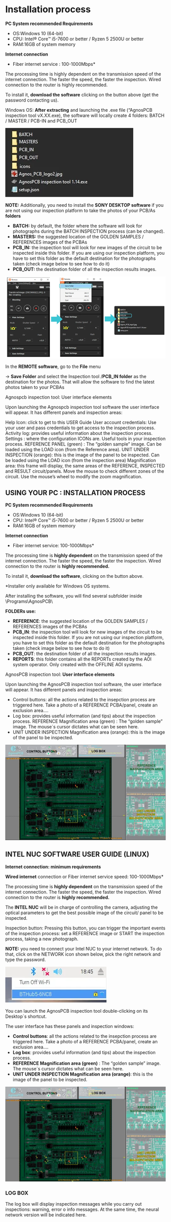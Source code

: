 # Installation process

**PC System recommended Requirements​**

- OS:Windows 10 (64-bit)
- CPU: Intel® Core™ i5-7600 or better / Ryzen 5 2500U or better
- RAM:16GB of system memory

**Internet connection**
- Fiber internet service : 100-1000Mbps*

The processing time is highly dependent on the transmission speed of the internet connection. The faster the speed, the faster the inspection. Wired connection to the router is highly recommended.

To install it, **download the software** clicking on the button above (get the password contacting us).

Windows OS: **After extracting** and launching the .exe file (“AgnosPCB inspection tool vX.XX.exe), the software will locally create 4 folders: BATCH / MASTER / PCB-IN and PCB_OUT

![alt text](assets/software.PNG)

**NOTE:** Additionally, you need to install the **SONY DESKTOP software** if you are not using our inspection platform to take the photos of your PCB/As **folders**

- **BATCH:** by default, the folder where the software will look for photographs during the BATCH INSPECTION process (can be changed).
- **MASTERS:** the suggested location of the GOLDEN SAMPLES / REFERENCES images of the PCBAs
- **PCB_IN:** the inspection tool will look for new images of the circuit to be inspected inside this folder. If you are using our inspection platform, you have to set this folder as the default destination for the photographs taken (check image below to see how to do it)
- **PCB_OUT:** the destination folder of all the inspection results images.

![alt text](assets/software-2.PNG)

In the **REMOTE software**, go to the **File** menu

-> **Save Folder** and select the Inspection tool /**PCB_IN folder** as the destination for the photos. That will allow the software to find the latest photos taken to your PCBAs

Agnospcb inspection tool: User interface elements

Upon launching the Agnospcb inspection tool software the user interface will appear. It has different panels and inspection areas:

​Help Icon: click to get to this USER Guide
User account credentials: Use your user and pass credentials to get access to the inspection process.
Activity log: provides useful information about the inspection process.
Settings : where the configuration ICONs are. Useful tools in your inspection process.
REFERENCE PANEL (green) : The “golden sample” image. Can be loaded using the LOAD icon (from the Reference area).
UNIT UNDER INSPECTION (orange): this is the image of the panel to be inspected. Can be loaded using the LOAD icon (from the inspection area)
Magnification area: this frame will display, the same areas of the REFERENCE, INSPECTED and RESULT circuit/panels. Move the mouse to check different zones of the circuit. Use the mouse’s wheel to modify the zoom magnification.

## USING YOUR PC : INSTALLATION PROCESS

**PC System recommended Requirements**

- OS:Windows 10 (64-bit)
- CPU: Intel® Core™ i5-7600 or better / Ryzen 5 2500U or better
- RAM:16GB of system memory

**Internet connection**

- Fiber internet service: 100-1000Mbps*

The processing time is **highly dependent** on the transmission speed of the internet connection. The faster the speed, the faster the inspection. Wired connection to the router is **highly recommended.**

To install it, **download the software**, clicking on the button above.

*Installer only available for Windows OS systems.

After installing the software, you will find several subfolder inside \Programs\AgnosPCB\


**FOLDERs use:**

- **REFERENCE**: the suggested location of the GOLDEN SAMPLES / REFERENCES images of the PCBAs
- **PCB_IN**: the inspection tool will look for new images of the circuit to be inspected inside this folder. If you are not using our inspection platform, you have to set this folder as the default destination for the photographs taken (check image below to see how to do it)
- **PCB_OUT**: the destination folder of all the inspection results images.
- **REPORTS**: this folder contains all the REPORTs created by the AOI system operator. Only created with the OFFLINE AOI systems.

AgnosPCB inspection tool: **User interface elements**

Upon launching the AgnosPCB inspection tool software, the user interface will appear. It has different panels and inspection areas:

- Control buttons: all the actions related to the insepction process are triggered here. Take a photo of a REFERENCE PCBA/panel, create an exclusion area….
- Log box: provides useful information (and tips) about the inspection process.
REFERENCE Magnification area (green) : The “golden sample” image. The mouse´s cursor dictates what can be seen here.
- UNIT UNDER INSPECTION Magnification area (orange): this is the image of the panel to be inspected. 

![alt text](assets/pc-instalation-process.PNG)

## INTEL NUC SOFTWARE USER GUIDE (LINUX)

**Internet connection: minimum requirements**

**Wired internet** connection or Fiber internet service speed: 100-1000Mbps*

The processing time is **highly dependent** on the transmission speed of the internet connection. The faster the speed, the faster the inspection. Wired connection to the router is **highly recommended.**

The **INTEL NUC** will be in charge of controlling the camera, adjusting the optical parameters to get the best possible image of the circuit/ panel to be inspected.

Inspection button: Pressing this button, you can trigger the important events of the inspection process: set a REFERENCE image or START the inspection process, taking a new photograph.


**NOTE:** you need to connect your Intel NUC to your internet network. To do that, click on the NETWORK icon shown below, pick the right network and type the password. 

![alt text](assets/TURN-OFF-WIFI.PNG)

You can launch the AgnosPCB inspection tool double-clicking on its Desktop´s shortcut.

The user interface has these panels and inspection windows:

- **Control buttons**: all the actions related to the insepction process are triggered here. Take a photo of a REFERENCE PCBA/panel, create an exclusion area….
- **Log box**: provides useful information (and tips) about the inspection process.
- **REFERENCE Magnification area (green)** : The “golden sample” image. The mouse´s cursor dictates what can be seen here.
- **UNIT UNDER INSPECTION Magnification area (orange)**: this is the image of the panel to be inspected. 

![alt text](<assets/nuc installation.PNG>)

### LOG BOX 

The log box will display inspection messages while you carry out inspections: warning, error o info messages. At the same time, the neural network version will be indicated here.

